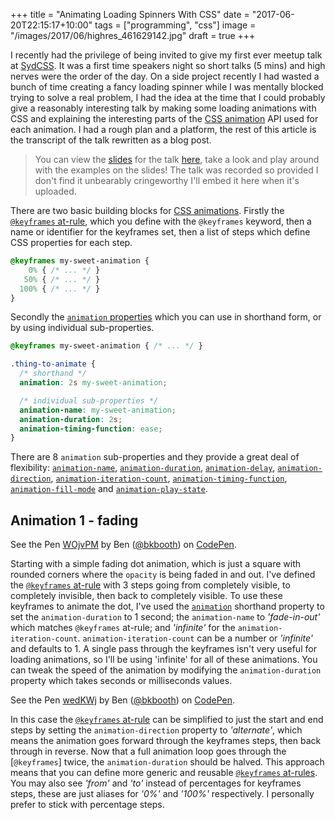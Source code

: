 +++
title = "Animating Loading Spinners With CSS"
date = "2017-06-20T22:15:17+10:00"
tags = ["programming", "css"]
image = "/images/2017/06/highres_461629142.jpg"
draft = true
+++

I recently had the privilege of being invited to give my first ever meetup talk at [SydCSS][]. It was a first time speakers night so short talks (5 mins) and high nerves were the order of the day. On a side project recently I had wasted a bunch of time creating a fancy loading spinner while I was mentally blocked trying to solve a real problem, I had the idea at the time that I could probably give a reasonably interesting talk by making some loading animations with CSS and explaining the interesting parts of the [CSS animation][css-animation] API used for each animation. I had a rough plan and a platform, the rest of this article is the transcript of the talk rewritten as a blog post. 

> You can view the [slides][] for the talk [here][slides], take a look and play around with the examples on the slides! The talk was recorded so provided I don't find it unbearably cringeworthy I'll embed it here when it's uploaded.

There are two basic building blocks for [CSS animations][css-animation]. Firstly the [`@keyframes` at-rule][css-keyframes], which you define with the `@keyframes` keyword, then a name or identifier for the keyframes set, then a list of steps which define CSS properties for each step.

```css
@keyframes my-sweet-animation {
    0% { /* ... */ }
   50% { /* ... */ }
  100% { /* ... */ }
}
```

Secondly the [`animation` properties][css-animation] which you can use in shorthand form, or by using individual sub-properties.

```css
@keyframes my-sweet-animation { /* ... */ }

.thing-to-animate {
  /* shorthand */
  animation: 2s my-sweet-animation;

  /* individual sub-properties */
  animation-name: my-sweet-animation;
  animation-duration: 2s;
  animation-timing-function: ease;
}
```

There are 8 `animation` sub-properties and they provide a great deal of flexibility: [`animation-name`](https://developer.mozilla.org/en-US/docs/Web/CSS/animation-name), [`animation-duration`](https://developer.mozilla.org/en-US/docs/Web/CSS/animation-duration), [`animation-delay`](https://developer.mozilla.org/en-US/docs/Web/CSS/animation-delay), [`animation-direction`](https://developer.mozilla.org/en-US/docs/Web/CSS/animation-direction), [`animation-iteration-count`](https://developer.mozilla.org/en-US/docs/Web/CSS/animation-iteration-count), [`animation-timing-function`](https://developer.mozilla.org/en-US/docs/Web/CSS/animation-timing-function), [`animation-fill-mode`](https://developer.mozilla.org/en-US/docs/Web/CSS/animation-fill-mode) and [`animation-play-state`](https://developer.mozilla.org/en-US/docs/Web/CSS/animation-play-state).


## Animation 1 - fading

<p data-height="263" data-theme-id="0" data-slug-hash="WOjvPM" data-default-tab="css,result" data-user="bkbooth" data-embed-version="2" data-pen-title="WOjvPM" class="codepen">See the Pen <a href="https://codepen.io/bkbooth/pen/WOjvPM/">WOjvPM</a> by Ben (<a href="https://codepen.io/bkbooth">@bkbooth</a>) on <a href="https://codepen.io">CodePen</a>.</p>

Starting with a simple fading dot animation, which is just a square with rounded corners where the `opacity` is being faded in and out. I've defined the [`@keyframes` at-rule][css-keyframes] with 3 steps going from completely visible, to completely invisible, then back to completely visible. To use these keyframes to animate the dot, I've used the [`animation`][css-animation] shorthand property to set the `animation-duration` to 1 second; the `animation-name` to _'fade-in-out'_ which matches `@keyframes` at-rule; and _'infinite'_ for the `animation-iteration-count`. `animation-iteration-count` can be a number or _'infinite'_ and defaults to 1. A single pass through the keyframes isn't very useful for loading animations, so I'll be using 'infinite' for all of these animations. You can tweak the speed of the animation by modifying the `animation-duration` property which takes seconds or milliseconds values.

<p data-height="265" data-theme-id="0" data-slug-hash="wedKWj" data-default-tab="css,result" data-user="bkbooth" data-embed-version="2" data-pen-title="wedKWj" class="codepen">See the Pen <a href="https://codepen.io/bkbooth/pen/wedKWj/">wedKWj</a> by Ben (<a href="https://codepen.io/bkbooth">@bkbooth</a>) on <a href="https://codepen.io">CodePen</a>.</p>

  In this case the [`@keyframes` at-rule][css-keyframes] can be simplified to just the start and end steps by setting the `animation-direction` property to _'alternate'_, which means the animation goes forward through the keyframes steps, then back through in reverse. Now that a full animation loop goes through the [`@keyframes`] twice, the `animation-duration` should be halved. This approach means that you can define more generic and reusable [`@keyframes` at-rules][css-keyframes]. You may also see _'from'_ and _'to'_ instead of percentages for keyframes steps, these are just aliases for _'0%'_ and _'100%'_ respectively. I personally prefer to stick with percentage steps.


[sydcss]: https://www.meetup.com/SydCSS/
[slides]: http://github.bkbooth.me/sydcss-talk-animations/
[css-animation]: https://developer.mozilla.org/en-US/docs/Web/CSS/animation
[css-keyframes]: https://developer.mozilla.org/en/docs/Web/CSS/@keyframes
[using-css-animations]: https://developer.mozilla.org/en-US/docs/Web/CSS/CSS_Animations/Using_CSS_animations

<script async src="https://production-assets.codepen.io/assets/embed/ei.js"></script>
